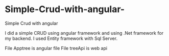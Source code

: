 # Simple-Crud-with-angular-
Simple Crud with angular 

I did a simple CRUD using angular framework and using .Net framework for my backend. I used Entity framework with Sql Server.

File Apptree is angular file
File treeApi is web api
